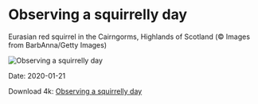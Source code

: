 # Observing a squirrelly day

Eurasian red squirrel in the Cairngorms, Highlands of Scotland (© Images from BarbAnna/Getty Images)

![Observing a squirrelly day](https://bing.com/th?id=OHR.HighlandsSquirrel_EN-US7983501314_UHD.jpg&rf=LaDigue_UHD.jpg&pid=hp&w=1024&h=576)

Date: 2020-01-21

Download 4k: [Observing a squirrelly day](https://bing.com/th?id=OHR.HighlandsSquirrel_EN-US7983501314_UHD.jpg&rf=LaDigue_UHD.jpg&pid=hp&w=3840&h=2160)

